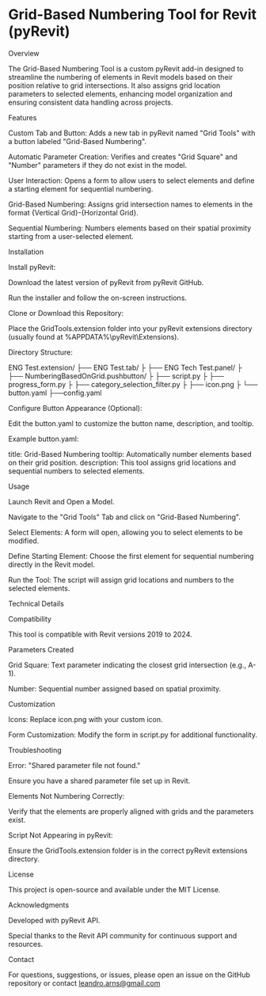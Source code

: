 # Grid-Based Numbering Tool for Revit (pyRevit)

Overview

The Grid-Based Numbering Tool is a custom pyRevit add-in designed to streamline the numbering of elements in Revit models based on their position relative to grid intersections. It also assigns grid location parameters to selected elements, enhancing model organization and ensuring consistent data handling across projects.

Features

Custom Tab and Button: Adds a new tab in pyRevit named "Grid Tools" with a button labeled "Grid-Based Numbering".

Automatic Parameter Creation: Verifies and creates "Grid Square" and "Number" parameters if they do not exist in the model.

User Interaction: Opens a form to allow users to select elements and define a starting element for sequential numbering.

Grid-Based Numbering: Assigns grid intersection names to elements in the format {Vertical Grid}-{Horizontal Grid}.

Sequential Numbering: Numbers elements based on their spatial proximity starting from a user-selected element.

Installation

Install pyRevit:

Download the latest version of pyRevit from pyRevit GitHub.

Run the installer and follow the on-screen instructions.

Clone or Download this Repository:

Place the GridTools.extension folder into your pyRevit extensions directory (usually found at %APPDATA%\pyRevit\Extensions).

Directory Structure:

ENG Test.extension/
├── ENG Test.tab/
├    ├── ENG Tech Test.panel/
├        ├── NumberingBasedOnGrid.pushbutton/
├            ├── script.py
├            ├── progress_form.py
├            ├── category_selection_filter.py
├            ├── icon.png
├            └── button.yaml
├──config.yaml

Configure Button Appearance (Optional):

Edit the button.yaml to customize the button name, description, and tooltip.

Example button.yaml:

title: Grid-Based Numbering
tooltip: Automatically number elements based on their grid position.
description: This tool assigns grid locations and sequential numbers to selected elements.

Usage

Launch Revit and Open a Model.

Navigate to the "Grid Tools" Tab and click on "Grid-Based Numbering".

Select Elements: A form will open, allowing you to select elements to be modified.

Define Starting Element: Choose the first element for sequential numbering directly in the Revit model.

Run the Tool: The script will assign grid locations and numbers to the selected elements.

Technical Details

Compatibility

This tool is compatible with Revit versions 2019 to 2024.

Parameters Created

Grid Square: Text parameter indicating the closest grid intersection (e.g., A-1).

Number: Sequential number assigned based on spatial proximity.

Customization

Icons: Replace icon.png with your custom icon.

Form Customization: Modify the form in script.py for additional functionality.

Troubleshooting

Error: "Shared parameter file not found."

Ensure you have a shared parameter file set up in Revit.

Elements Not Numbering Correctly:

Verify that the elements are properly aligned with grids and the parameters exist.

Script Not Appearing in pyRevit:

Ensure the GridTools.extension folder is in the correct pyRevit extensions directory.

License

This project is open-source and available under the MIT License.

Acknowledgments

Developed with pyRevit API.

Special thanks to the Revit API community for continuous support and resources.

Contact

For questions, suggestions, or issues, please open an issue on the GitHub repository or contact leandro.arns@gmail.com
